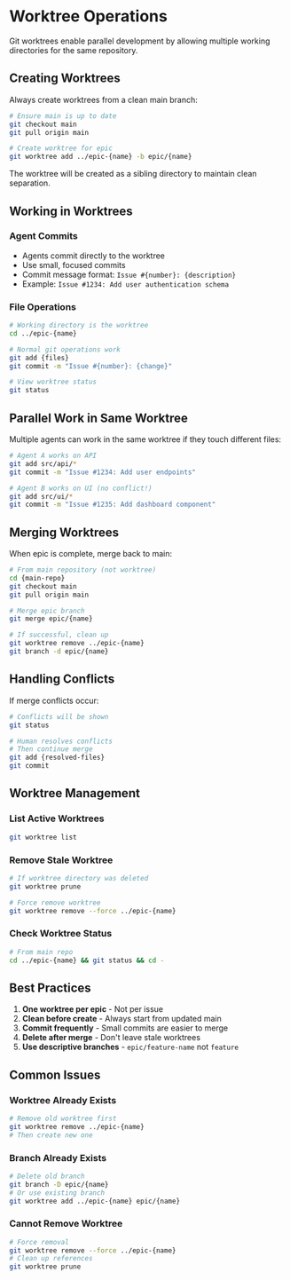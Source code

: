 # Worktree Operations

Git worktrees enable parallel development by allowing multiple working directories for the same repository.

## Creating Worktrees

Always create worktrees from a clean main branch:
```bash
# Ensure main is up to date
git checkout main
git pull origin main

# Create worktree for epic
git worktree add ../epic-{name} -b epic/{name}
```

The worktree will be created as a sibling directory to maintain clean separation.

## Working in Worktrees

### Agent Commits
- Agents commit directly to the worktree
- Use small, focused commits
- Commit message format: `Issue #{number}: {description}`
- Example: `Issue #1234: Add user authentication schema`

### File Operations
```bash
# Working directory is the worktree
cd ../epic-{name}

# Normal git operations work
git add {files}
git commit -m "Issue #{number}: {change}"

# View worktree status
git status
```

## Parallel Work in Same Worktree

Multiple agents can work in the same worktree if they touch different files:
```bash
# Agent A works on API
git add src/api/*
git commit -m "Issue #1234: Add user endpoints"

# Agent B works on UI (no conflict!)
git add src/ui/*
git commit -m "Issue #1235: Add dashboard component"
```

## Merging Worktrees

When epic is complete, merge back to main:
```bash
# From main repository (not worktree)
cd {main-repo}
git checkout main
git pull origin main

# Merge epic branch
git merge epic/{name}

# If successful, clean up
git worktree remove ../epic-{name}
git branch -d epic/{name}
```

## Handling Conflicts

If merge conflicts occur:
```bash
# Conflicts will be shown
git status

# Human resolves conflicts
# Then continue merge
git add {resolved-files}
git commit
```

## Worktree Management

### List Active Worktrees
```bash
git worktree list
```

### Remove Stale Worktree
```bash
# If worktree directory was deleted
git worktree prune

# Force remove worktree
git worktree remove --force ../epic-{name}
```

### Check Worktree Status
```bash
# From main repo
cd ../epic-{name} && git status && cd -
```

## Best Practices

1. **One worktree per epic** - Not per issue
2. **Clean before create** - Always start from updated main
3. **Commit frequently** - Small commits are easier to merge
4. **Delete after merge** - Don't leave stale worktrees
5. **Use descriptive branches** - `epic/feature-name` not `feature`

## Common Issues

### Worktree Already Exists
```bash
# Remove old worktree first
git worktree remove ../epic-{name}
# Then create new one
```

### Branch Already Exists
```bash
# Delete old branch
git branch -D epic/{name}
# Or use existing branch
git worktree add ../epic-{name} epic/{name}
```

### Cannot Remove Worktree
```bash
# Force removal
git worktree remove --force ../epic-{name}
# Clean up references
git worktree prune
```